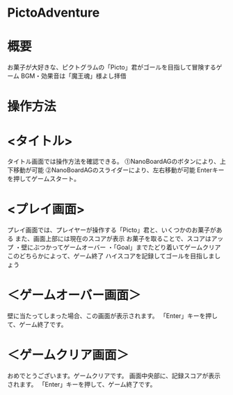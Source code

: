 # PictoAdventure
# 概要
お菓子が大好きな、ピクトグラムの「Picto」君がゴールを目指して冒険するゲーム
BGM・効果音は「魔王魂」様よし拝借

# 操作方法
# <タイトル>
タイトル画面では操作方法を確認できる。
⓵NanoBoardAGのボタンにより、上下移動が可能
⓶NanoBoardAGのスライダーにより、左右移動が可能
Enterキーを押してゲームスタート。

# <プレイ画面>
プレイ画面では、プレイヤーが操作する「Picto」君と、いくつかのお菓子がある
また、画面上部には現在のスコアが表示
お菓子を取ることで、スコアはアップ
・壁にぶつかってゲームオーバー
・「Goal」までたどり着いてゲームクリア
このどちらかによって、ゲーム終了
ハイスコアを記録してゴールを目指しましょう

# ＜ゲームオーバー画面＞
壁に当たってしまった場合、この画面が表示されます。
「Enter」キーを押して、ゲーム終了です。

# ＜ゲームクリア画面＞
おめでとうございます。ゲームクリアです。
画面中央部に、記録スコアが表示されます。
「Enter」キーを押して、ゲーム終了です。
